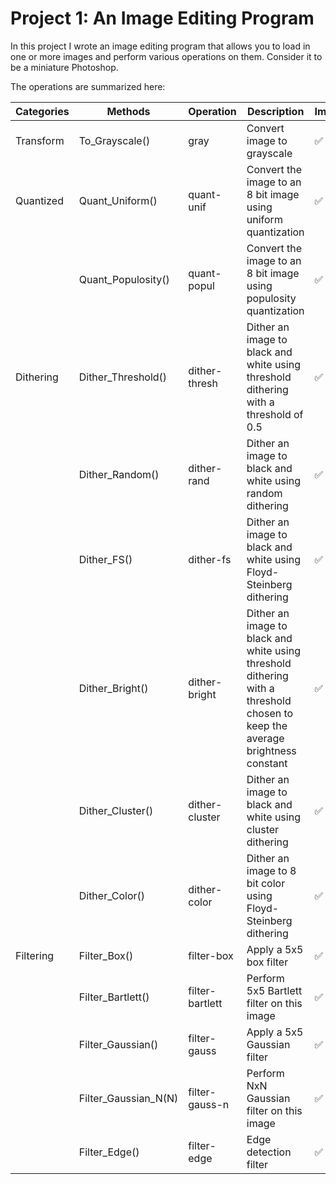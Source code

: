 # Project 1: An Image Editing Program

In this project I wrote an image editing program that allows you to load in one or more images and
perform various operations on them. Consider it to be a miniature Photoshop.

The operations are summarized here:

|Categories|Methods|Operation|Description|Implemented|
|----------|-------|---------|-----------|-----------|
|Transform |To_Grayscale()|gray|Convert image to grayscale|✅|
|Quantized|Quant_Uniform()|quant-unif|Convert the image to an 8 bit image using uniform quantization|✅         |
|          |Quant_Populosity()|quant-popul|Convert the image to an 8 bit image using populosity quantization| ✅|
|Dithering|Dither_Threshold()|dither-thresh|Dither an image to black and white using threshold dithering with a threshold of 0.5|✅|
||Dither_Random()|dither-rand|Dither an image to black and white using random dithering|✅|
||Dither_FS()|dither-fs|Dither an image to black and white using Floyd-Steinberg dithering|✅|
||Dither_Bright()|dither-bright|Dither an image to black and white using threshold dithering with a threshold chosen to keep the average brightness constant|✅|
||Dither_Cluster()|dither-cluster|Dither an image to black and white using cluster dithering|✅|
||Dither_Color()|dither-color|Dither an image to 8 bit color using Floyd-Steinberg dithering|✅|
|Filtering|Filter_Box()|filter-box|Apply a 5x5 box filter|✅|
||Filter_Bartlett()|filter-bartlett|Perform 5x5 Bartlett filter on this image|✅|
||Filter_Gaussian()|filter-gauss|Apply a 5x5 Gaussian filter|✅|
||Filter_Gaussian_N(N)|filter-gauss-n|Perform NxN Gaussian filter on this image|✅|
||Filter_Edge()|filter-edge|Edge detection filter|✅|